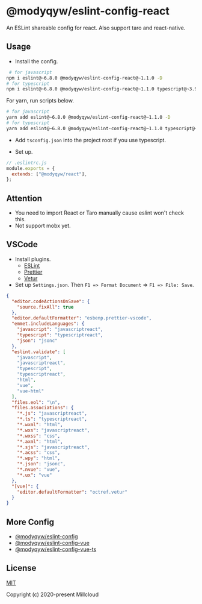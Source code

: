 # @modyqyw/eslint-config-react

An ESLint shareable config for react. Also support taro and react-native.

## Usage

- Install the config.

```sh
 # for javascript
npm i eslint@~6.8.0 @modyqyw/eslint-config-react@~1.1.0 -D
# for typescript
npm i eslint@~6.8.0 @modyqyw/eslint-config-react@~1.1.0 typescript@~3.9.0 @typescript-eslint/eslint-plugin@~2.34.0 @typescript-eslint/parser@~2.34.0 -D
```

For yarn, run scripts below.

```sh
# for javascript
yarn add eslint@~6.8.0 @modyqyw/eslint-config-react@~1.1.0 -D
# for typescript
yarn add eslint@~6.8.0 @modyqyw/eslint-config-react@~1.1.0 typescript@~3.9.0 @typescript-eslint/eslint-plugin@~2.34.0 @typescript-eslint/parser@~2.34.0 -D
```

- Add `tsconfig.json` into the project root if you use typescript.

- Set up.

```js
// .eslintrc.js
module.exports = {
  extends: ["@modyqyw/react"],
};
```

## Attention

- You need to import React or Taro manually cause eslint won't check this.
- Not support mobx yet.

## VSCode

- Install plugins.
  - [ESLint](https://marketplace.visualstudio.com/items?itemName=dbaeumer.vscode-eslint)
  - [Prettier](https://marketplace.visualstudio.com/items?itemName=esbenp.prettier-vscode)
  - [Vetur](https://marketplace.visualstudio.com/items?itemName=octref.vetur)
- Set up `Settings.json`. Then `F1 => Format Document` => `F1 => File: Save`.

```json
{
  "editor.codeActionsOnSave": {
    "source.fixAll": true
  },
  "editor.defaultFormatter": "esbenp.prettier-vscode",
  "emmet.includeLanguages": {
    "javascript": "javascriptreact",
    "typescript": "typescriptreact",
    "json": "jsonc"
  },
  "eslint.validate": [
    "javascript",
    "javascriptreact",
    "typescript",
    "typescriptreact",
    "html",
    "vue",
    "vue-html"
  ],
  "files.eol": "\n",
  "files.associations": {
    "*.js": "javascriptreact",
    "*.ts": "typescriptreact",
    "*.wxml": "html",
    "*.wxs": "javascriptreact",
    "*.wxss": "css",
    "*.axml": "html",
    "*.sjs": "javascriptreact",
    "*.acss": "css",
    "*.wpy": "html",
    "*.json": "jsonc",
    "*.nvue": "vue",
    "*.ux": "vue"
  },
  "[vue]": {
    "editor.defaultFormatter": "octref.vetur"
  }
}
```

## More Config

- [@modyqyw/eslint-config](https://github.com/Millcloud/eslint-config)
- [@modyqyw/eslint-config-vue](https://github.com/Millcloud/eslint-config-vue)
- [@modyqyw/eslint-config-vue-ts](https://github.com/Millcloud/eslint-config-vue-ts)

## License

[MIT](./LICENSE)

Copyright (c) 2020-present Millcloud
